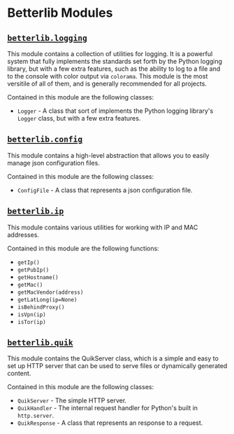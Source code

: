 # Betterlib Modules

## [`betterlib.logging`](https://henrymartin5.github.io/betterlib/logging)

This module contains a collection of utilities for logging. It is a powerful system that fully implements the standards set forth by the Python logging library, but with a few extra features, such as the ability to log to a file and to the console with color output via `colorama`. This module is the most versitile of all of them, and is generally recommended for all projects.

Contained in this module are the following classes:

- `Logger` - A class that sort of implements the Python logging library's `Logger` class, but with a few extra features.

## [`betterlib.config`](https://henrymartin5.github.io/betterlib/config)

This module contains a high-level abstraction that allows you to easily manage json configuration files.

Contained in this module are the following classes:

- `ConfigFile` - A class that represents a json configuration file.

## [`betterlib.ip`](https://henrymartin5.github.io/betterlib/ip)

This module contains various utilities for working with IP and MAC addresses.

Contained in this module are the following functions:

- `getIp()`
- `getPubIp()`
- `getHostname()`
- `getMac()`
- `getMacVendor(address)`
- `getLatLong(ip=None)`
- `isBehindProxy()`
- `isVpn(ip)`
- `isTor(ip)`

## [`betterlib.quik`](https://henrymartin5.github.io/betterlib/quik)

This module contains the QuikServer class, which is a simple and easy to set up HTTP server that can be used to serve files or dynamically generated content.

Contained in this module are the following classes:

- `QuikServer` - The simple HTTP server.
- `QuikHandler` - The internal request handler for Python's built in `http.server`.
- `QuikResponse` - A class that represents an response to a request.
